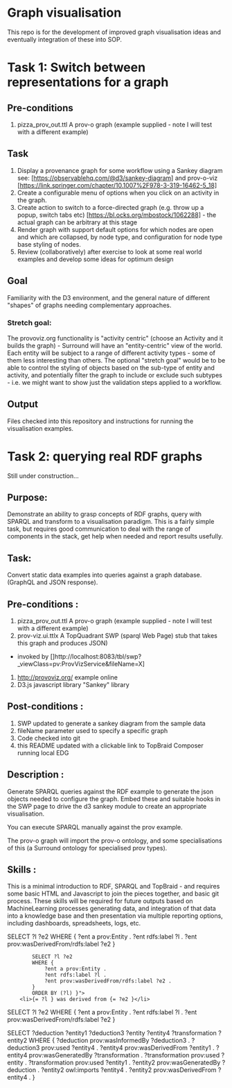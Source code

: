 # Graph visualisation 

This repo is for the development of improved graph visualisation ideas and eventually integration of these into SOP. 

# Task 1: Switch between representations for a graph

## Pre-conditions
1.  pizza\_prov_out.ttl  A prov-o graph (example supplied - note I will test with a different example)

## Task 

1. Display a provenance graph for some workflow using a Sankey diagram see: [https://observablehq.com/@d3/sankey-diagram] and prov-o-viz [https://link.springer.com/chapter/10.1007%2F978-3-319-16462-5_18] 
1. Create a configurable menu of options when you click on an activity in the graph.
1. Create action to switch to a force-directed graph (e.g. throw up a popup, switch tabs etc) [https://bl.ocks.org/mbostock/1062288] - the actual graph can be arbitrary at this stage
1. Render graph with support default options for which nodes are open and which are collapsed, by node type, and configuration for node type base styling of nodes.
1. Review (collaboratively) after exercise to look at some real world examples and develop some ideas for optimum design

## Goal
Familiarity with the D3 environment, and the general nature of different "shapes" of graphs needing complementary approaches.

### Stretch goal:

The provoviz.org functionality  is "activity centric" (choose an Activity and it builds the graph) - Surround will have an "entity-centric" view of the world. Each entity will be subject to a range of different activity types - some of them less interesting than others. The optional "stretch goal" would be to be able to control the styling of objects based on the sub-type of entity and activity, and potentially filter the graph to include or exclude such subtypes - i.e. we might want to show just the validation steps applied to a workflow.

## Output
Files checked into this repository and instructions for running the visualisation examples.

# Task 2: querying real RDF graphs
Still under construction...

## Purpose:
Demonstrate an ability to grasp concepts of RDF graphs, query with SPARQL and transform to a visualisation paradigm. This is a fairly simple task, but requires good communication to deal with the range of components in the stack, get help when needed and report results usefully.

## Task: 

Convert static data examples into queries against a graph database. (GraphQL and JSON response).




## Pre-conditions :
1.  pizza\_prov_out.ttl  A prov-o graph (example supplied - note I will test with a different example)
1.  prov-viz.ui.ttlx A TopQuadrant SWP (sparql Web Page)  stub that takes this graph and produces JSON) 
- invoked by []http://localhost:8083/tbl/swp?_viewClass=pv:ProvVizService&fileName=X]
1. http://provoviz.org/ example online 
1. D3.js javascript library "Sankey" library

## Post-conditions :
1. SWP updated to generate a sankey diagram from the sample data
1. fileName parameter used to specify a specific graph 
1. Code checked into git
1. this README updated with a clickable link to TopBraid Composer running local EDG

## Description :

Generate SPARQL queries against the RDF example to generate the json objects needed to configure the graph. Embed these and suitable hooks in the SWP page to drive the d3 sankey module to create an appropriate visualisation.

You can execute SPARQL manually against the prov example. 

The prov-o graph will import the prov-o ontology, and some specialisations of this (a Surround ontology for specialised prov types).

## Skills :
This is a minimal introduction to RDF, SPARQL and TopBraid - and requires some basic HTML and Javascript to join the pieces together, and basic git process. These skills will be required for future outputs based on MachineLearning processes generating data, and integration of that data into a knowledge base and then presentation via multiple reporting options, including dashboards, spreadsheets, logs, etc.


SELECT ?l ?e2
WHERE {
?ent a prov:Entity .
?ent rdfs:label ?l .
?ent prov:wasDerivedFrom/rdfs:label ?e2
}


            SELECT ?l ?e2
            WHERE {
                ?ent a prov:Entity .
                ?ent rdfs:label ?l .
                ?ent prov:wasDerivedFrom/rdfs:label ?e2 .
            }
            ORDER BY (?l) }">
        <li>{= ?l } was derived from {= ?e2 }</li>
		
		
		
SELECT ?l ?e2
WHERE {
?ent a prov:Entity .
?ent rdfs:label ?l .
?ent prov:wasDerivedFrom/rdfs:label ?e2
}

SELECT ?deduction ?entity1 ?deduction3 ?entity ?entity4 ?transformation ?entity2
WHERE {
    ?deduction prov:wasInformedBy ?deduction3 .
    ?deduction3 prov:used ?entity4 .
    ?entity4 prov:wasDerivedFrom ?entity1 .
    ?entity4 prov:wasGeneratedBy ?transformation .
    ?transformation prov:used ?entity .
    ?transformation prov:used ?entity1 .
    ?entity2 prov:wasGeneratedBy ?deduction .
    ?entity2 owl:imports ?entity4 .
    ?entity2 prov:wasDerivedFrom ?entity4 .
}
